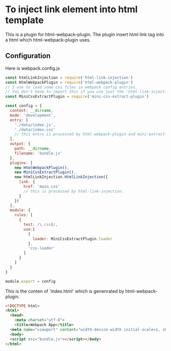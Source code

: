 # To inject link element into html template

This is a plugin for html-webpack-plugin. The plugin insert html link tag into
a html which html-webpack-plugin uses. 

## Configuration

Here is webpack.config.js
``` javascript
const htmlLinkInjection = require('html-link-injection')
const HtmlWebpackPlugin = require('html-webpack-plugin')
// I use to load some css files in webpack config entries.
// You don't have to import this if you use just the 'html-link-injection'.
const MiniCssExtractPlugin = require('mini-css-extract-plugin')

const config = {
  context: __dirname,
  mode: 'development',
  entry: [
    './data/index.js',
    './data/index.css'
    // this entry is processed by html-webpack-plugin and mini-extract-plugin.
  ],
  output: {
    path: __dirname,
    filename: 'bundle.js'
  },
  plugins: [
    new HtmlWebpackPlugin(),
    new MiniCssExtractPlugin(),
    new htmlLinkInjection.HtmlLinkInjection({
      link: {
        href: 'main.css'
        // this is processed by html-link-injection.
      }
    })
  ],
  module: {
    rules: [
      {
        test: /\.css$/,
        use:[ 
          {
            loader: MiniCssExtractPlugin.loader
          },
          'css-loader'
        ] 
      }
    ]
  }
}

module.export = config
```

This is the conten of 'index.html' which is genenrated by html-webpack-plugin.

``` html
<!DOCTYPE html>
<html>
  <head>
    <meta charset="utf-8">
    <title>Webpack App</title>
  <meta name="viewport" content="width-device-width initial-scale=1, shrink-to-fit=no"><link href="index.css" rel="stylesheet"><link href="main.css"></head>
  <body>
  <script src="bundle.js"></script></body>
</html>
```
<!-- vi: se ts=2 sw=2 et: -->
